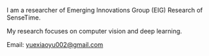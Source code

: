 I am a researcher of Emerging Innovations Group (EIG) Research of SenseTime.

My research focuses on computer vision and deep learning.

Email: yuexiaoyu002@gmail.com
